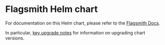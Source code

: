 # Flagsmith Helm chart

For documentation on this Helm chart, please refer to the
[Flagsmith Docs](https://docs.flagsmith.com/deployment/kubernetes).

In particular, [key upgrade
notes](https://docs.flagsmith.com/deployment/hosting/kubernetes#key-upgrade-notes)
for information on upgrading chart versions.
